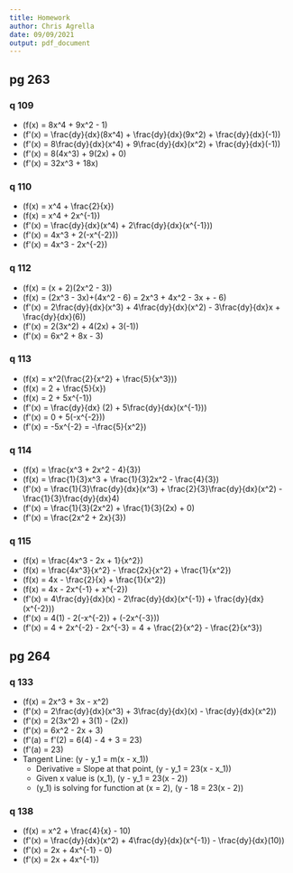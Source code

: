 ```yaml
---
title: Homework
author: Chris Agrella
date: 09/09/2021
output: pdf_document
---
```



## pg 263

### q 109

- \(f(x) = 8x^4 + 9x^2 - 1\)
- \(f'(x) = \frac{dy}{dx}(8x^4) + \frac{dy}{dx}(9x^2) + \frac{dy}{dx}(-1)\)
- \(f'(x) = 8\frac{dy}{dx}(x^4) + 9\frac{dy}{dx}(x^2) + \frac{dy}{dx}(-1)\)
- \(f'(x) = 8(4x^3) + 9(2x) + 0\)
- \(f'(x) = 32x^3 + 18x\)

### q 110

- \(f(x) = x^4 + \frac{2}{x}\)
- \(f(x) = x^4 + 2x^{-1}\)
- \(f'(x) = \frac{dy}{dx}(x^4) + 2\frac{dy}{dx}(x^{-1})\)
- \(f'(x) = 4x^3 + 2(-x^{-2})\)
- \(f'(x) = 4x^3 - 2x^{-2}\)

### q 112

- \(f(x) = (x + 2)(2x^2 - 3)\)
- \(f(x) = (2x^3 - 3x)+(4x^2 - 6) = 2x^3 + 4x^2 - 3x + - 6\)
- \(f'(x) = 2\frac{dy}{dx}(x^3) + 4\frac{dy}{dx}(x^2) - 3\frac{dy}{dx}x + \frac{dy}{dx}(6)\)
- \(f'(x) = 2(3x^2) + 4(2x) + 3(-1)\)
- \(f'(x) = 6x^2 + 8x - 3\)

### q 113

- \(f(x) = x^2(\frac{2}{x^2} + \frac{5}{x^3})\)
- \(f(x) = 2 + \frac{5}{x}\)
- \(f(x) = 2 + 5x^{-1}\)
- \(f'(x) = \frac{dy}{dx} (2) + 5\frac{dy}{dx}(x^{-1})\)
- \(f'(x) = 0 + 5(-x^{-2})\)
- \(f'(x) = -5x^{-2} = -\frac{5}{x^2}\)

### q 114

- \(f(x) = \frac{x^3 + 2x^2 - 4}{3}\)
- \(f(x) = \frac{1}{3}x^3 + \frac{1}{3}2x^2 - \frac{4}{3}\)
- \(f'(x) = \frac{1}{3}\frac{dy}{dx}(x^3) + \frac{2}{3}\frac{dy}{dx}(x^2) - \frac{1}{3}\frac{dy}{dx}4\)
- \(f'(x) = \frac{1}{3}(2x^2) + \frac{1}{3}(2x) + 0\)
- \(f'(x) = \frac{2x^2 + 2x}{3}\)

### q 115

- \(f(x) = \frac{4x^3 - 2x + 1}{x^2}\)
- \(f(x) = \frac{4x^3}{x^2} - \frac{2x}{x^2} + \frac{1}{x^2}\)
- \(f(x) = 4x - \frac{2}{x} + \frac{1}{x^2}\)
- \(f(x) = 4x - 2x^{-1} + x^{-2}\)
- \(f'(x) = 4\frac{dy}{dx}(x) - 2\frac{dy}{dx}(x^{-1}) + \frac{dy}{dx}(x^{-2})\)
- \(f'(x) = 4(1) - 2(-x^{-2}) + (-2x^{-3})\)
- \(f'(x) = 4 + 2x^{-2} - 2x^{-3} = 4 + \frac{2}{x^2} - \frac{2}{x^3}\)

## pg 264

### q 133

- \(f(x) = 2x^3 + 3x - x^2\)
- \(f'(x) = 2\frac{dy}{dx}(x^3) + 3\frac{dy}{dx}(x) - \frac{dy}{dx}(x^2)\)
- \(f'(x) = 2(3x^2) + 3(1) - (2x)\)
- \(f'(x) = 6x^2 - 2x + 3\)
- \(f'(a) = f'(2) = 6(4) - 4 + 3 = 23\)
- \(f'(a) = 23\)
- Tangent Line: \(y - y_1 = m(x - x_1)\)
  - Derivative = Slope at that point, \(y - y_1 = 23(x - x_1)\)
  - Given x value is \(x_1\), \(y - y_1 = 23(x - 2)\)
  - \(y_1\) is solving for function at \(x = 2\), \(y - 18 = 23(x - 2)\)

### q 138

- \(f(x) = x^2 + \frac{4}{x} - 10\)
- \(f'(x) = \frac{dy}{dx}(x^2) + 4\frac{dy}{dx}(x^{-1}) - \frac{dy}{dx}(10)\)
- \(f'(x) = 2x + 4x^{-1} - 0\)
- \(f'(x) = 2x + 4x^{-1}\)
